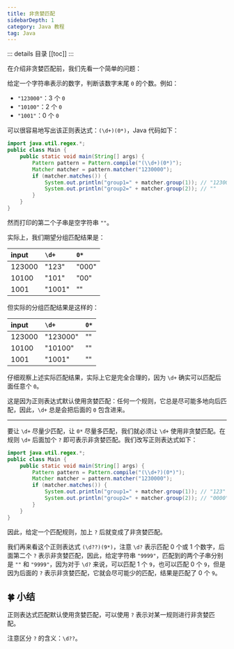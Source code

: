 ```yaml
---
title: 非贪婪匹配
sidebarDepth: 1
category: Java 教程
tag: Java
---
```


::: details 目录
[[toc]]
:::

在介绍非贪婪匹配前，我们先看一个简单的问题：

给定一个字符串表示的数字，判断该数字末尾 `0` 的个数。例如：

- `"123000"`：3 个 `0`
- `"10100"`：2 个 `0`
- `"1001"`：0 个 `0`

可以很容易地写出该正则表达式：`(\d+)(0*)`，Java 代码如下：

```java
import java.util.regex.*;
public class Main {
    public static void main(String[] args) {
        Pattern pattern = Pattern.compile("(\\d+)(0*)");
        Matcher matcher = pattern.matcher("1230000");
        if (matcher.matches()) {
            System.out.println("group1=" + matcher.group(1)); // "1230000"
            System.out.println("group2=" + matcher.group(2)); // ""
        }
    }
}
```

然而打印的第二个子串是空字符串 `""`。

实际上，我们期望分组匹配结果是：

| input  | `\d+`  | `0*`  |
| :----- | :----- | :---- |
| 123000 | "123"  | "000" |
| 10100  | "101"  | "00"  |
| 1001   | "1001" | ""    |

但实际的分组匹配结果是这样的：

| input  | `\d+`    | `0*` |
| :----- | :------- | :--- |
| 123000 | "123000" | ""   |
| 10100  | "10100"  | ""   |
| 1001   | "1001"   | ""   |

仔细观察上述实际匹配结果，实际上它是完全合理的，因为 `\d+` 确实可以匹配后面任意个 `0`。

这是因为正则表达式默认使用贪婪匹配：任何一个规则，它总是尽可能多地向后匹配，因此，`\d+` 总是会把后面的 `0` 包含进来。

---

要让 `\d+` 尽量少匹配，让 `0*` 尽量多匹配，我们就必须让 `\d+` 使用非贪婪匹配。在规则 `\d+` 后面加个 `?` 即可表示非贪婪匹配。我们改写正则表达式如下：

```java
import java.util.regex.*;
public class Main {
    public static void main(String[] args) {
        Pattern pattern = Pattern.compile("(\\d+?)(0*)");
        Matcher matcher = pattern.matcher("1230000");
        if (matcher.matches()) {
            System.out.println("group1=" + matcher.group(1)); // "123"
            System.out.println("group2=" + matcher.group(2)); // "0000"
        }
    }
}
```

因此，给定一个匹配规则，加上 `?` 后就变成了非贪婪匹配。

我们再来看这个正则表达式 `(\d??)(9*)`，注意 `\d?` 表示匹配 0 个或 1 个数字，后面第二个 `?` 表示非贪婪匹配，因此，给定字符串 `"9999"`，匹配到的两个子串分别是 `""` 和 `"9999"`，因为对于 `\d?` 来说，可以匹配 1 个 `9`，也可以匹配 0 个 `9`，但是因为后面的 `?` 表示非贪婪匹配，它就会尽可能少的匹配，结果是匹配了 0 个 `9`。

## 🍀 小结

正则表达式匹配默认使用贪婪匹配，可以使用 `?` 表示对某一规则进行非贪婪匹配。

注意区分 `?` 的含义：`\d??`。
